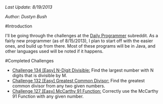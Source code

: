 [1]: http://www.reddit.com/r/dailyprogrammer
[2]: https://github.com/dbush2765/Daily_Programmer/tree/master/Challenge134Easy
[3]: https://github.com/dbush2765/Daily_Programmer/tree/master/Challenge132Easy
[4]: https://github.com/dbush2765/Daily_Programmer/tree/master/Challenge127Easy

*Last Update: 8/19/2013*

*Author: Dustyn Bush*

#Introduction

I'll be going through the challenges at the [Daily Programmer][1] subreddit. As a fairly new programmer (as of 8/15/2013), I plan to start off with the easier ones, and build up from there. Most of these programs will be in Java, and other languages used will be noted if it happens.


#Completed Challenges

-	[Challenge 134 [Easy] N-Digit Divisible:][2] Find the largest number with N digits that is divisible by M.
-	[Challenge 132 [Easy] Greatest Common Divisor:][3] Find the greatest common divisor from any two given numbers.
-	[Challenge 127 [Easy] McCarthy 91 Function:][4] Correctly use the McCarthy 91 Function with any given number.
